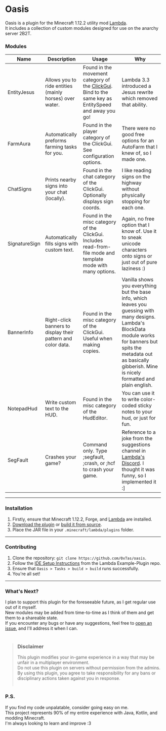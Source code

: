 # Oasis


Oasis is a plugin for the Minecraft 1.12.2 utility mod [Lambda](https://github.com/lambda-client/lambda).
<br>
It includes a collection of custom modules designed for use on the anarchy server 2B2T.

### Modules
| Name          | Description                                                  | Usage                                                                                                                                               | Why                                                                                                                                                                                                                                     |
|---------------|--------------------------------------------------------------|-----------------------------------------------------------------------------------------------------------------------------------------------------|-----------------------------------------------------------------------------------------------------------------------------------------------------------------------------------------------------------------------------------------|
| EntityJesus   | Allows you to ride entities (mainly horses) over water.      | Found in the movement category of the [ClickGui](https://github.com/lambda-client/lambda#faq). Bind to the same key as EntitySpeed and away you go! | Lambda 3.3 introduced a Jesus rewrite which removed that ability.                                                                                                                                                                       |
| FarmAura      | Automatically preforms farming tasks for you.                | Found in the player category of the ClickGui. See configuration options.                                                                            | There were no good free options for an AutoFarm that I knew of, so I made one.                                                                                                                                                          |
| ChatSigns     | Prints nearby signs into your chat (locally).                | Found in the chat category of the ClickGui. Optionally displays sign coords.                                                                        | I like reading signs on the highway without physically stopping for each one.                                                                                                                                                           |
| SignatureSign | Automatically fills signs with custom text.                  | Found in the misc category of the ClickGui. Includes read-from-file mode and template mode with many options.                                       | Again, no free option that I know of. Use it to sneak unicode characters onto signs or just out of pure laziness :)                                                                                                                     |
| BannerInfo    | Right-click banners to display their pattern and color data. | Found in the misc category of the ClickGui. Useful when making copies.                                                                              | Vanilla shows you everything but the base info, which leaves you guessing with many designs. Lambda's BlockData module works for banners but spits the metadata out as basically gibberish. Mine is nicely formatted and plain english. |
| NotepadHud    | Write custom text to the HUD.                                | Found in the misc category of the HudEditor.                                                                                                        | You can use it to write color-coded sticky notes to your hud, or just for fun.                                                                                                                                                          |
| SegFault      | Crashes your game?                                           | Command only. Type ;segfault, ;crash, or ;hcf to crash your game.                                                                                   | Reference to a joke from the suggestions channel in [Lambda's Discord](https://discord.gg/QjfBxJzE5x). I thought it was funny, so I implemented it :]                                                                                   |
---
### Installation
1. Firstly, ensure that Minecraft 1.12.2, Forge, and [Lambda](https://github.com/lambda-client/lambda) are installed.
2. [Download the plugin](https://github.com/0xTas/oasis/releases/latest/) or [build it from source](https://github.com/0xTas/oasis#contributing).
3. Place the JAR file in your `.minecraft/lambda/plugins` folder.
---
### Contributing
1. Clone the repository: `git clone https://github.com/0xTas/oasis`.
2. Follow the [IDE Setup Instructions](https://github.com/lambda-client/ExamplePlugin#setup-ide) from the Lambda Example-Plugin repo.
3. Ensure that `Oasis > Tasks > build > build` runs successfully.
4. You're all set!
---
### What's Next?

I plan to support this plugin for the foreseeable future, as I get regular use out of it myself.<br>
New modules may be added from time-to-time as I think of them and get them to a shareable state.<br>
If you encounter any bugs or have any suggestions, feel free to [open an issue](https://github.com/0xTas/oasis/issues/new), and I'll address it when I can.
<br><br>
> ### Disclaimer
> This plugin modifies your in-game experience in a way that may be unfair in a multiplayer environment.<br>
> Do not use this plugin on servers without permission from the admins.<br>
> By using this plugin, you agree to take responsibility for any bans or disciplinary actions taken against you in response.
<br><br>
### P.S.
If you find my code unpalatable, consider going easy on me.<br>
This project represents 90% of my entire experience with Java, Kotlin, and modding Minecraft.<br>
I'm always looking to learn and improve :3